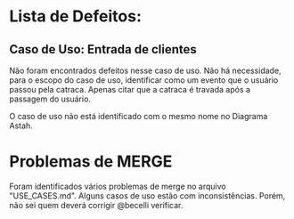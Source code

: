 # Lista de Defeitos:
## Caso de Uso: Entrada de clientes
Não foram encontrados defeitos nesse caso de uso. Não há necessidade, para o escopo do caso de uso, identificar como um evento que o usuário passou pela catraca. Apenas citar que a catraca é travada após a passagem do usuário.

O caso de uso não está identificado com o mesmo nome no Diagrama Astah.

# Problemas de MERGE
Foram identificados vários problemas de merge no arquivo "USE_CASES.md". Alguns casos de uso estão com inconsistências. Porém, não sei quem deverá corrigir @becelli verificar.